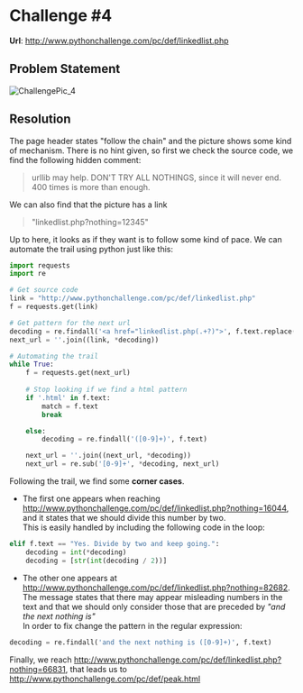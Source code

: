 # Challenge #4
**Url**: http://www.pythonchallenge.com/pc/def/linkedlist.php
<br/>
## Problem Statement
![ChallengePic_4](http://www.pythonchallenge.com/pc/def/chainsaw.jpg)
<br/>

## Resolution
The page header states "follow the chain" and the picture shows some kind of mechanism. There is no hint given, so first we check the source code,
we find the following hidden comment:
> urllib may help. DON'T TRY ALL NOTHINGS, since it will never end. 400 times is more than enough.

We can also find that the picture has a link 
>"linkedlist.php?nothing=12345"

Up to here, it looks as if they want is to follow some kind of pace.
We can automate the trail using python just like this: 

```python
import requests
import re

# Get source code
link = "http://www.pythonchallenge.com/pc/def/linkedlist.php"
f = requests.get(link)

# Get pattern for the next url
decoding = re.findall('<a href="linkedlist.php(.+?)">', f.text.replace('\n', ''))
next_url = ''.join((link, *decoding))

# Automating the trail
while True:
    f = requests.get(next_url)
    
    # Stop looking if we find a html pattern    
    if '.html' in f.text:
        match = f.text
        break

    else:
        decoding = re.findall('([0-9]+)', f.text)

    next_url = ''.join((next_url, *decoding))
    next_url = re.sub('[0-9]+', *decoding, next_url)
```

Following the trail, we find some **corner cases**.<br/>
* The first one appears when reaching http://www.pythonchallenge.com/pc/def/linkedlist.php?nothing=16044, and it states that we should divide this number by two.<br/>
This is easily handled by including the following code in the loop:
``` python
elif f.text == "Yes. Divide by two and keep going.":
    decoding = int(*decoding)
    decoding = [str(int(decoding / 2))]
```
* The other one appears at http://www.pythonchallenge.com/pc/def/linkedlist.php?nothing=82682. The message states that there may appear misleading numbers in the text and that we should only consider those that are preceded by _"and the next nothing is"_<br/>
In order to fix change the pattern in the regular expression:
``` python
decoding = re.findall('and the next nothing is ([0-9]+)', f.text)
```
Finally, we reach http://www.pythonchallenge.com/pc/def/linkedlist.php?nothing=66831, that leads us to http://www.pythonchallenge.com/pc/def/peak.html
